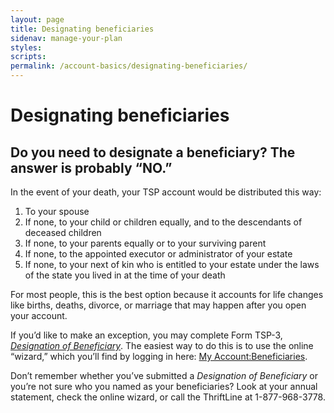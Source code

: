 ```yaml
---
layout: page
title: Designating beneficiaries
sidenav: manage-your-plan
styles:
scripts:
permalink: /account-basics/designating-beneficiaries/
---
```


# Designating beneficiaries

## Do you need to designate a beneficiary? The answer is probably “NO.”

In the event of your death, your TSP account would be distributed this way:

1. To your spouse
2. If none, to your child or children equally, and to the descendants of deceased children
3. If none, to your parents equally or to your surviving parent
4. If none, to the appointed executor or administrator of your estate
5. If none, to your next of kin who is entitled to your estate under the laws of the state you lived in at the time of your death

For most people, this is the best option because it accounts for life changes like births, deaths, divorce, or marriage that may happen after you open your account.

If you’d like to make an exception, you may complete Form TSP-3, _[Designation of Beneficiary](#)_. The easiest way to do this is to use the online “wizard,” which you’ll find by logging in here: [My Account:Beneficiaries](https://www.tsp.gov/tsp/beneficiaries.do?subaction=beneLanding&_name=bene).   

Don’t remember whether you’ve submitted a _Designation of Beneficiary_ or you’re not sure who you named as your beneficiaries? Look at your annual statement, check the online wizard, or call the ThriftLine at 1-877-968-3778.

<!-- CONTENT END -->

